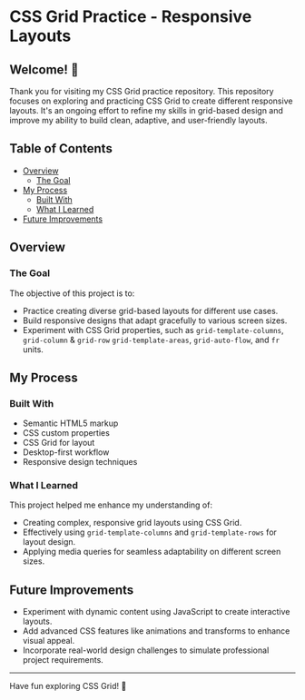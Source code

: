 # CSS Grid Practice - Responsive Layouts

## Welcome! 👋

Thank you for visiting my CSS Grid practice repository.   This repository focuses on exploring and practicing CSS Grid to create different responsive layouts. It's an ongoing effort to refine my skills in grid-based design and improve my ability to build clean, adaptive, and user-friendly layouts.

## Table of Contents

- [Overview](#overview)
  - [The Goal](#the-goal)
- [My Process](#my-process)
  - [Built With](#built-with)
  - [What I Learned](#what-i-learned)
- [Future Improvements](#future-improvements)

## Overview

### The Goal

The objective of this project is to:

- Practice creating diverse grid-based layouts for different use cases.
- Build responsive designs that adapt gracefully to various screen sizes.
- Experiment with CSS Grid properties, such as `grid-template-columns`, `grid-column` & `grid-row` `grid-template-areas`, `grid-auto-flow`, and `fr` units.

## My Process

### Built With

- Semantic HTML5 markup
- CSS custom properties
- CSS Grid for layout
- Desktop-first workflow
- Responsive design techniques

### What I Learned

This project helped me enhance my understanding of:

- Creating complex, responsive grid layouts using CSS Grid.
- Effectively using `grid-template-columns` and `grid-template-rows` for layout design.
- Applying media queries for seamless adaptability on different screen sizes.

## Future Improvements

- Experiment with dynamic content using JavaScript to create interactive layouts.
- Add advanced CSS features like animations and transforms to enhance visual appeal.
- Incorporate real-world design challenges to simulate professional project requirements.

---

Have fun exploring CSS Grid! 🚀

